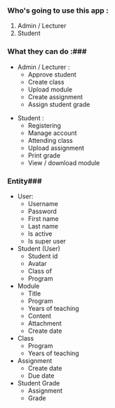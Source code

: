 ### Who's going to use this app : ###

1. Admin / Lecturer
2. Student



### What they can do :###

- Admin / Lecturer :
  - Approve student
  - Create class
  - Upload module
  - Create assignment
  - Assign student grade

* Student :
  * Registering
  * Manage account
  * Attending class
  * Upload assignment
  * Print grade
  * View / download module



### Entity###

- User:
  - Username
  - Password
  - First name
  - Last name
  - Is active
  - Is super user
- Student (User)
  - Student id
  - Avatar
  - Class of
  - Program
- Module
  - Title
  - Program
  - Years of teaching
  - Content
  - Attachment
  - Create date
- Class
  - Program
  - Years of teaching
- Assignment
  - Create date
  - Due date
- Student Grade
  - Assignment
  - Grade